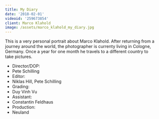```yaml
---
title: My Diary
date: '2018-02-01'
videoid: '259673854'
client: Marco Klahold
image: /assets/marco_klahold_my_diary.jpg
---
```

This is a very personal portrait about Marco Klahold. After returning from a journey around the world, the photographer is currenty living in Cologne, Germany. Once a year for one month he travels to a different country to take pictures.

* Director/DOP: 
* Pete Schilling
* Editor: 
* Niklas Hill, Pete Schilling
* Grading: 
* Duy Vinh Vu
* Assistant: 
* Constantin Feldhaus
* Production: 
* Neuland
